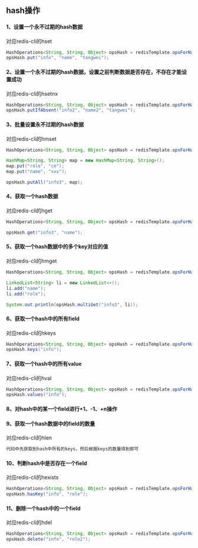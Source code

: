 ## hash操作



#### 1、设置一个永不过期的hash数据

对应redis-cli的hset

```java
HashOperations<String, String, Object> opsHash = redisTemplate.opsForHash();
opsHash.put("info", "name", "tangwei");
```





#### 2、设置一个永不过期的hash数据，设置之前判断数据是否存在，不存在才能设置成功

对应redis-cli的hsetnx

```java
HashOperations<String, String, Object> opsHash = redisTemplate.opsForHash();
opsHash.putIfAbsent("info2", "name2", "tangwei");
```





#### 3、批量设置永不过期的hash数据

对应redis-cli的hmset

```java
HashOperations<String, String, Object> opsHash = redisTemplate.opsForHash();

HashMap<String, String> map = new HashMap<String, String>();
map.put("role", "ce");
map.put("name", "xxx");

opsHash.putAll("info3", map);
```





#### 4、获取一个hash数据

对应redis-cli的hget

```java
HashOperations<String, String, Object> opsHash = redisTemplate.opsForHash();

opsHash.get("info3", "name");
```



#### 5、获取一个hash数据中的多个key对应的值

对应redis-cli的hmget

```java
HashOperations<String, String, Object> opsHash = redisTemplate.opsForHash();

LinkedList<String> li = new LinkedList<>();
li.add("name");
li.add("role");

System.out.println(opsHash.multiGet("info3", li));
```



#### 6、获取一个hash中的所有field

对应redis-cli的hkeys

```java
HashOperations<String, String, Object> opsHash = redisTemplate.opsForHash();
opsHash.keys("info");
```



#### 7、获取一个hash中的所有value

对应redis-cli的hval

```java
HashOperations<String, String, Object> opsHash = redisTemplate.opsForHash();
opsHash.values("info");
```





#### 8、对hash中的某一个field进行+1、-1、+n操作



#### 9、获取一个hash数据中的field的数量

对应redis-cli的hlen

```java
代码中先获取到hash中所有的keys，然后根据keys的数量得到即可
```





#### 10、判断hash中是否存在一个field

对应redis-cli的hexists

```java
HashOperations<String, String, Object> opsHash = redisTemplate.opsForHash();
opsHash.hasKey("info", "role");
```



#### 11、删除一个hash中的一个field

对应redis-cli的hdel

```java
HashOperations<String, String, Object> opsHash = redisTemplate.opsForHash();
opsHash.delete("info", "role2");
```











